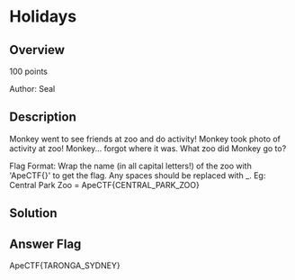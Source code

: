 # Holidays #
 
## Overview ##
 
100 points
 
Author: Seal
 
## Description ##
 
Monkey went to see friends at zoo and do activity! Monkey took photo of activity at zoo! Monkey... forgot where it was. What zoo did Monkey go to?

Flag Format: Wrap the name (in all capital letters!) of the zoo with 'ApeCTF{}' to get the flag. Any spaces should be replaced with _.
Eg: Central Park Zoo = ApeCTF{CENTRAL_PARK_ZOO}

## Solution ##


## Answer Flag ##
ApeCTF{TARONGA_SYDNEY}
